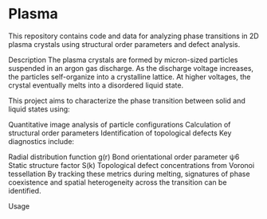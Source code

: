 # Plasma
This repository contains code and data for analyzing phase transitions in 2D plasma crystals using structural order parameters and defect analysis.

Description
The plasma crystals are formed by micron-sized particles suspended in an argon gas discharge. As the discharge voltage increases, the particles self-organize into a crystalline lattice. At higher voltages, the crystal eventually melts into a disordered liquid state.

This project aims to characterize the phase transition between solid and liquid states using:

Quantitative image analysis of particle configurations
Calculation of structural order parameters
Identification of topological defects
Key diagnostics include:

Radial distribution function g(r)
Bond orientational order parameter ψ6
Static structure factor S(k)
Topological defect concentrations from Voronoi tessellation
By tracking these metrics during melting, signatures of phase coexistence and spatial heterogeneity across the transition can be identified.

Usage
